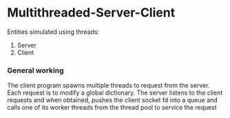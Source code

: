 # Multithreaded-Server-Client

Entities simulated using threads:

1. Server
2. Client

### General working

The client program spawns multiple threads to request from the server. Each request is to modify a global dictionary. The server listens to the client requests and when obtained, pushes the client socket fd into a queue and calls one of its worker threads from the thread pool to service the request
